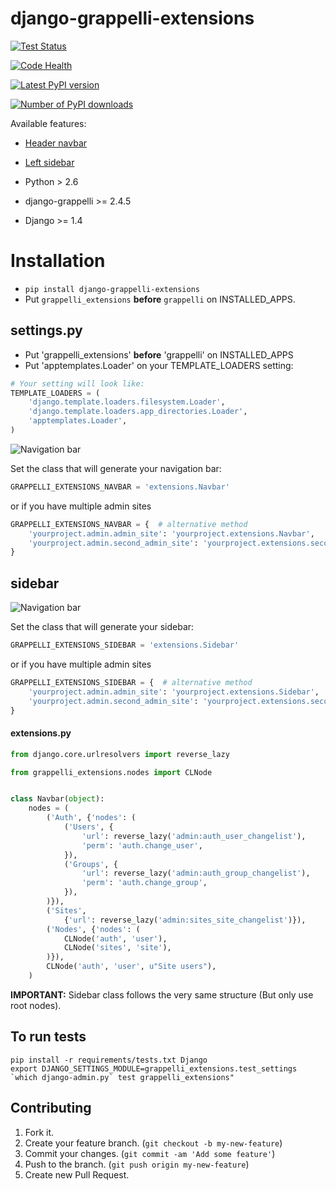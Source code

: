 # django-grappelli-extensions

[![Test Status](https://travis-ci.org/mauler/django-grappelli-extensions.png?branch=master)](https://travis-ci.org/mauler/django-grappelli-extensions)

[![Code Health](https://landscape.io/github/mauler/django-grappelli-extensions/master/landscape.png)](https://landscape.io/github/mauler/django-grappelli-extensions/master)

[![Latest PyPI version](https://pypip.in/v/django-grappelli-extensions/badge.png)](https://crate.io/packages/django-grappelli-extensions/)

[![Number of PyPI downloads](https://pypip.in/d/django-grappelli-extensions/badge.png)](https://crate.io/packages/django-grappelli-extensions/)


Available features:
* [Header navbar](#navbar)
* [Left sidebar](#sidebar)

* Python > 2.6
* django-grappelli >= 2.4.5
* Django >= 1.4

# Installation

* ```pip install django-grappelli-extensions```
* Put ```grappelli_extensions``` **before** ```grappelli``` on INSTALLED_APPS.


## settings.py

 * Put 'grappelli_extensions' **before** 'grappelli' on INSTALLED_APPS
 * Put 'apptemplates.Loader' on your TEMPLATE_LOADERS setting:

```python
# Your setting will look like:
TEMPLATE_LOADERS = (
    'django.template.loaders.filesystem.Loader',
    'django.template.loaders.app_directories.Loader',
    'apptemplates.Loader',
)
```

![Navigation bar](https://github.com/mauler/django-grappelli-extensions/raw/master/screenshot.jpg)

Set the class that will generate your navigation bar:

```python
GRAPPELLI_EXTENSIONS_NAVBAR = 'extensions.Navbar'
```
or if you have multiple admin sites
```python
GRAPPELLI_EXTENSIONS_NAVBAR = {  # alternative method
    'yourproject.admin.admin_site': 'yourproject.extensions.Navbar',
    'yourproject.admin.second_admin_site': 'yourproject.extensions.second_Navbar',
}
```

## sidebar

![Navigation bar](https://github.com/mauler/django-grappelli-extensions/raw/master/sidebar_screenshot.jpg)

Set the class that will generate your sidebar:
```python
GRAPPELLI_EXTENSIONS_SIDEBAR = 'extensions.Sidebar'
```
or if you have multiple admin sites
```python
GRAPPELLI_EXTENSIONS_SIDEBAR = {  # alternative method
    'yourproject.admin.admin_site': 'yourproject.extensions.Sidebar',
    'yourproject.admin.second_admin_site': 'yourproject.extensions.second_Sidebar',
}
```

#### extensions.py

```python
from django.core.urlresolvers import reverse_lazy

from grappelli_extensions.nodes import CLNode


class Navbar(object):
    nodes = (
        ('Auth', {'nodes': (
            ('Users', {
                'url': reverse_lazy('admin:auth_user_changelist'),
                'perm': 'auth.change_user',
            }),
            ('Groups', {
                'url': reverse_lazy('admin:auth_group_changelist'),
                'perm': 'auth.change_group',
            }),
        )}),
        ('Sites',
            {'url': reverse_lazy('admin:sites_site_changelist')}),
        ('Nodes', {'nodes': (
            CLNode('auth', 'user'),
            CLNode('sites', 'site'),
        )}),
        CLNode('auth', 'user', u"Site users"),
    )
```

**IMPORTANT:** Sidebar class follows the very same structure (But only use root nodes).

## To run tests

```
pip install -r requirements/tests.txt Django
export DJANGO_SETTINGS_MODULE=grappelli_extensions.test_settings
`which django-admin.py` test grappelli_extensions"
```

## Contributing

1. Fork it.
2. Create your feature branch. (`git checkout -b my-new-feature`)
3. Commit your changes. (`git commit -am 'Add some feature'`)
4. Push to the branch. (`git push origin my-new-feature`)
5. Create new Pull Request.
